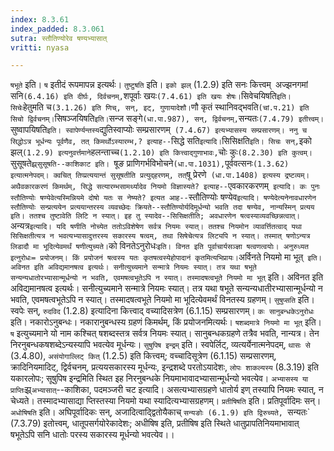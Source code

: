 ```yaml
---
index: 8.3.61
index_padded: 8.3.061
sutra: स्तौतिण्योरेव षण्यभ्यासात्
vritti: nyasa

---
```

`षभूते` इति। `ष` इतीदं रूपमापन्न इत्यर्थः। `तुष्टुषति` इति। `इको झल्` (1.2.9) इति सनः कित्त्वम्` `अज्झनगमां सनि` (6.4.16) इति दीर्घः, दिर्वचनम्, `शपूर्वाः खयः` (7.4.61) इति खयः शेषः। `सिवेचयिषति` इति। सिचेः `हेतुमति च` (3.1.26) इति णिच्, सन्, इट्, गुणायादेशौ। `णौ कृतं स्थानिवद्भवति` (चां.प.21) इति सिचो द्विर्वचनम्। `सिषञ्जयिषति` इति। `सन्ज सङ्गे` (धा.पा.987), सन्, द्विर्वचनम्, `सन्यतः` (7.4.79) इतीत्त्वम्। `सुष्वापयिषति` इति। स्वापेर्ण्यन्तस्य `द्युतिस्वाप्योः सम्प्रसारणम्` (7.4.67) इत्यभ्यासस्य सम्प्रसारणम्।
ननु च सिद्धोऽत्र भूर्धन्यः पूर्वणैव, तत् किमर्थोऽस्यारम्भ,? इत्याह--`सिद्धे सति` इत्यादि। `सिसिक्षति` इति। सिचः सन्, `इको झल्` (1.2.9) इत्यनुवर्त्तमाने `हलन्ताच्च` (1.2.10) इति कित्त्वाद्गुणाभावः, `चोः कुः` (8.2.30) इति कुत्वम्। `सुसूषते`झ्र्सुसूषति--काशिकाट इति। `षूङ प्राणिगर्भविभोचने` (धा.पा.1031), `पूर्ववत्सनः` (1.3.62) इत्यात्मनेपदम्। क्वचित् तिप्प्रत्ययान्तं सुसूषतीति प्रत्युद्हरणम्, तत् `षू प्रेरणे` (धा.पा.1408) इत्यस्य द्रष्टव्यम्।
अथैवकारकरणं किमर्थम्, सिद्धे सत्यारम्भसामर्थ्यादेव नियमो विज्ञास्यते? इत्याह--`एवकारकरणम्` इत्यादि। कः पुनः स्तौतिण्योः षण्येवेत्यस्मिन्नियमे दोषो यतः स नेष्यते? इत्यत आह--`स्तौतिण्योः षण्येव` इत्यादि। षण्येदेत्यनेनावधारणेन स्तौतिण्योः सन्प्रत्ययेन प्रत्ययान्तरस्य व्यवच्छेदः क्रियते--स्तौतिण्योर्यदिमूर्धन्यो भवति तदा षण्येव, नान्यस्मिन् प्रत्यय इति। ततश्च तुष्टावेति लिटि न स्यात्। इह तु स्यादेव--सिसिक्षतीति; अवधारणेन षत्वस्याव्यवच्छिन्नत्वात्।
`अन्यत्र` इत्यादि। यदि षणीति नोच्येत ततोऽविशेषेण सर्वत्र नियमः स्यात्। ततश्च नियमोन व्यावर्त्तितत्वाद् यथा सिसिक्षतीत्यत्र न भवत्यभ्यासादुत्तरस्य सकारस्य षत्वम्, तथा सिषेचेत्यत्र लिट्यपि न स्यात्। तस्मात् षणोऽन्यत्र लिडादौ मा भूदित्येवमर्थं षणीत्युच्यते।
`को विनतेऽनुरोधः` इति। विनत इति पूर्वाचार्यसञ्ज्ञा षत्वणत्वयोः। अनुरुध्यत इत्नुरोधः= प्रयोजनम्। किं प्रयोजनं षत्वस्य यतः कृतषत्वस्येहोपादानं कृतमित्यभिप्रायः। `अर्विनते नियमो मा भूत्` इति। अविनत इति अविद्यमानषत्व इत्यर्थः। सनीत्युच्यमाने सन्मात्रे नियमः स्यात्। तत्र यथा षभूते सन्यन्यधातोरभ्यासान्मूर्धन्यो न भवति, एवमषत्वभूतेऽपि न स्यात्। तस्मादषत्वभूते नियमो मा भूत्` इति। अविनत इति अविद्यमानषत्व इत्यर्थः। सनीत्युच्यमाने सन्मात्रे नियमः स्यात्। तत्र यथा षभूते सन्यन्यधातीरभ्यासान्मूर्धन्यो न भवति, एवमषत्वभूतेऽपि न स्यात्। तस्मादषत्वभूते नियमो मा भूदित्येवमर्थं विनतस्य ग्रहणम्। `सुषुप्सति` इति। स्वपेः सन्, `रुदविद` (1.2.8) इत्यादिना कित्त्वाद् वच्यादिसत्रेण (6.1.15) सम्प्रसारणम्।
`कः सानुबन्धकेऽनुरोधः` इति। नकारोऽनुबन्धः। नकारानुबन्धस्य ग्रहणं किमर्थम्, किं प्रयोजनमित्यर्थः। `षशब्दमात्रे नियमो मा भूत्` इति। `ष` इत्युच्यमाने यो नाम कश्चित् षशब्दस्तत्र सर्वत्र नियमः स्यात्। सानुबन्धकग्रहणे तत्रैव भवति, नान्यत्र। तेन निरनुबन्धकषशब्देऽन्यस्यापि भवत्येव मूर्धन्यः। `सुषुपिष इन्द्रम्` इति। स्वपेर्लिट्, व्यत्यर्येनात्मनेपदम्, `थासः से` (3.4.80), `असंयोगाल्लिट् कित्` (1.2.5) इति कित्त्वम्; वच्चादिसूत्रेण (6.1.15) सम्प्रसारणम्, क्रादिनियमादिट्, द्विर्वचनम्, प्रत्ययसकारस्य मूर्धन्यः, इन्द्रशब्दे परतोऽयादेशः, `लोपः शाकल्यस्य` (8.3.19) इति यकारलोपः; सूषुपिष इन्द्रमिति स्थित इह निरनुबन्धके नियमाभावादभ्यासान्मूर्धन्यो भवत्येव।
`अभ्यासस्य या प्राप्तिः`झ्र्`अभ्यासात्`--काशिका, पदमञ्जरी चट इत्यादि। असत्यभ्यासग्रहणे धातोर्य इण् तस्यापि नियमः स्यात्, न चेध्यते। तस्मादभ्यासाद्या प्तिस्तस्या नियमो यथा स्यादित्यभ्यासग्रहणम्। `प्रतीषिषति` इति। प्रतिपूर्वादिमः सन्। `अधोषिषति` इति। अघिपूर्वादिकः सन्, अजादित्वाद्द्वितोयैकाच् `सन्यङोः (6.1.9) इति द्विरुच्यते, `सन्यतः` (7.3.79) इतोत्त्वम्, धातूपसर्गयोरेकादेशः; अधीषिष इति, प्रतीषिष इति स्थिते धातुप्रापतिनियमाभावात् षभूतेऽपि सनि धातोः परस्य सकारस्य मूर्धन्यो भवत्येव।।